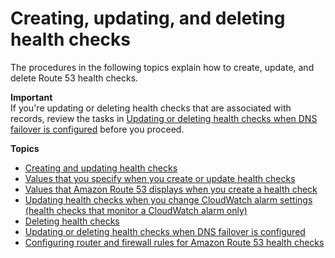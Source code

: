 # Creating, updating, and deleting health checks<a name="health-checks-creating-deleting"></a>

The procedures in the following topics explain how to create, update, and delete Route 53 health checks\. 

**Important**  
If you're updating or deleting health checks that are associated with records, review the tasks in [Updating or deleting health checks when DNS failover is configured](health-checks-updating-deleting-tasks.md) before you proceed\.

**Topics**
+ [Creating and updating health checks](health-checks-creating.md)
+ [Values that you specify when you create or update health checks](health-checks-creating-values.md)
+ [Values that Amazon Route 53 displays when you create a health check](health-checks-creating-values-displayed.md)
+ [Updating health checks when you change CloudWatch alarm settings \(health checks that monitor a CloudWatch alarm only\)](health-checks-updating-cloudwatch-alarm-settings.md)
+ [Deleting health checks](health-checks-deleting.md)
+ [Updating or deleting health checks when DNS failover is configured](health-checks-updating-deleting-tasks.md)
+ [Configuring router and firewall rules for Amazon Route 53 health checks](dns-failover-router-firewall-rules.md)